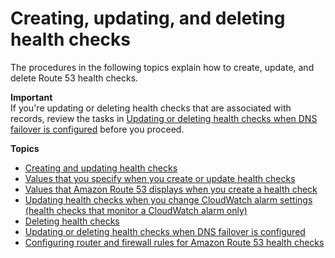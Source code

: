 # Creating, updating, and deleting health checks<a name="health-checks-creating-deleting"></a>

The procedures in the following topics explain how to create, update, and delete Route 53 health checks\. 

**Important**  
If you're updating or deleting health checks that are associated with records, review the tasks in [Updating or deleting health checks when DNS failover is configured](health-checks-updating-deleting-tasks.md) before you proceed\.

**Topics**
+ [Creating and updating health checks](health-checks-creating.md)
+ [Values that you specify when you create or update health checks](health-checks-creating-values.md)
+ [Values that Amazon Route 53 displays when you create a health check](health-checks-creating-values-displayed.md)
+ [Updating health checks when you change CloudWatch alarm settings \(health checks that monitor a CloudWatch alarm only\)](health-checks-updating-cloudwatch-alarm-settings.md)
+ [Deleting health checks](health-checks-deleting.md)
+ [Updating or deleting health checks when DNS failover is configured](health-checks-updating-deleting-tasks.md)
+ [Configuring router and firewall rules for Amazon Route 53 health checks](dns-failover-router-firewall-rules.md)